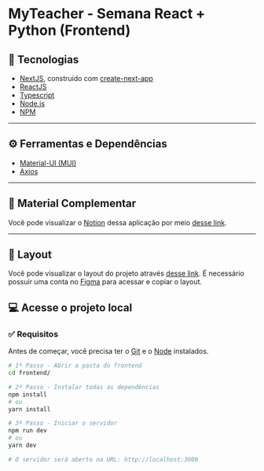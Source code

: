 # MyTeacher - Semana React + Python (Frontend)

## 🚀 Tecnologias
- [NextJS](https://nextjs.org), construído com [create-next-app](https://www.npmjs.com/package/create-next-app)
- [ReactJS](https://reactjs.org/)
- [Typescript](https://www.typescriptlang.org)
- [Node.js](https://nodejs.org/en/)
- [NPM](https://www.npmjs.com)

---
## ⚙ Ferramentas e Dependências
- [Material-UI (MUI)](https://mui.com/pt/)
- [Axios](https://axios-http.com/ptbr/)

---
## 📑 Material Complementar
Você pode visualizar o [Notion](https://www.notion.so/pt-br) dessa aplicação por meio [desse link](https://treinaweb.notion.site/Semana-React-e-Python-Front-End-76045ad916c54cfcb43efc9c5c7c1f55).

---

## 🎨 Layout
Você pode visualizar o layout do projeto através [desse link](https://www.figma.com/file/Z5HZqvPWme3ta9UXy9w7xN/My-Teacher). É necessário possuir uma conta no [Figma](figma.com) para acessar e copiar o layout.

## 💻 Acesse o projeto local

### ✅ Requisitos
Antes de começar, você precisa ter o [Git](https://git-scm.com) e o [Node](nodejs.org) instalados.

```bash
# 1º Passo - Abrir a pasta do frontend
cd frontend/

# 2º Passo - Instalar todas as dependências
npm install
# ou
yarn install

# 3º Passo - Iniciar o servidor
npm run dev
# ou
yarn dev

# O servidor será aberto na URL: http://localhost:3000
```